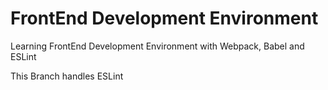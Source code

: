 # FrontEnd Development Environment

Learning FrontEnd Development Environment with Webpack, Babel and ESLint

This Branch handles ESLint
